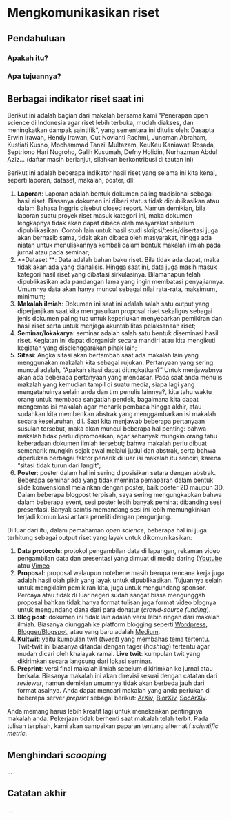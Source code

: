# Mengkomunikasikan riset

## Pendahuluan

### Apakah itu?

### Apa tujuannya?


## Berbagai indikator riset saat ini

Berikut ini adalah bagian dari makalah bersama kami “Penerapan open science di Indonesia agar riset lebih terbuka, mudah diakses, dan meningkatkan dampak saintifik“, yang sementara ini ditulis oleh: Dasapta Erwin Irawan, Hendy Irawan, Cut Novianti Rachmi, Juneman Abraham, Kustiati Kusno, Mochammad Tanzil Multazam, KeuKeu Kaniawati Rosada, Septriono Hari Nugroho, Galih Kusumah, Defny Holidin, Nurhazman Abdul Aziz… (daftar masih berlanjut, silahkan berkontribusi di tautan ini)

Berikut ini adalah beberapa indikator hasil riset yang selama ini kita kenal, seperti laporan, dataset, makalah, poster, dll:

1. **Laporan**: Laporan adalah bentuk dokumen paling tradisional sebagai hasil riset. Biasanya dokumen ini diberi status tidak dipublikasikan atau dalam Bahasa Inggris disebut closed report. Namun demikian, bila laporan suatu proyek riset masuk kategori ini, maka dokumen lengkapnya tidak akan dapat dibaca oleh masyarakat sebelum dipublikasikan. Contoh lain untuk hasil studi skripsi/tesis/disertasi juga akan bernasib sama, tidak akan dibaca oleh masyarakat, hingga ada niatan untuk menuliskannya kembali dalam bentuk makalah ilmiah pada jurnal atau pada seminar;
2. **Dataset **: Data adalah bahan baku riset. Bila tidak ada dapat, maka tidak akan ada yang dianalisis. Hingga saat ini, data juga masih masuk kategori hasil riset yang dibatasi sirkulasinya. Bilamanapun telah dipublikasikan ada pandangan lama yang ingin membatasi penyajiannya. Umumnya data akan hanya muncul sebagai nilai rata-rata, maksimum, minimum;
3. **Makalah ilmiah**: Dokumen ini saat ini adalah salah satu output yang diperjanjikan saat kita mengusulkan proposal riset sekaligus sebagai jenis dokumen paling tua untuk keperlukan menyebarkan pemikiran dan hasil riset serta untuk menjaga akuntabilitas pelaksanaan riset;
4. **Seminar/lokakarya**: seminar adalah salah satu bentuk diseminasi hasil riset. Kegiatan ini dapat diorganisir secara mandiri atau kita mengikuti kegiatan yang diselenggarakan pihak lain;
5. **Sitasi**: Angka sitasi akan bertambah saat ada makalah lain yang menggunakan makalah kita sebagai rujukan. Pertanyaan yang sering muncul adalah, “Apakah sitasi dapat ditingkatkan?” Untuk menjawabnya akan ada beberapa pertanyaan yang mendasar. Pada saat anda menulis makalah yang kemudian tampil di suatu media, siapa lagi yang mengetahuinya selain anda dan tim penulis lainnya?, kita tahu waktu orang untuk membaca sangatlah pendek, bagaimana kita dapat mengemas isi makalah agar menarik pembaca hingga akhir, atau sudahkan kita memberikan abstrak yang menggambarkan isi makalah secara keseluruhan, dll. Saat kita menjawab beberapa pertanyaan susulan tersebut, maka akan muncul beberapa hal penting: bahwa makalah tidak perlu dipromosikan, agar sebanyak mungkin orang tahu keberadaan dokumen ilmiah tersebut; bahwa makalah perlu dibuat semenarik mungkin sejak awal melalui judul dan abstrak, serta bahwa diperlukan berbagai faktor penarik di luar isi makalah itu sendiri, karena “sitasi tidak turun dari langit”;
6. **Poster**: poster dalam hal ini sering diposisikan setara dengan abstrak. Beberapa seminar ada yang tidak meminta pemaparan dalam bentuk slide konvensional melainkan dengan poster, baik poster 2D maupun 3D. Dalam beberapa blogpost terpisah, saya sering mengungkapkan bahwa dalam beberapa event, sesi poster lebih banyak peminat dibanding sesi presentasi. Banyak saintis memandang sesi ini lebih memungkinkan terjadi komunikasi antara peneliti dengan pengunjung.

Di luar dari itu, dalam pemahaman _open science_, beberapa hal ini juga terhitung sebagai output riset yang layak untuk dikomunikasikan:

1. **Data protocols**: protokol pengambilan data di lapangan, rekaman video pengambilan data dan presentasi yang dimuat di media daring ([Youtube](youtube.com) atau [Vimeo](vimeo.com) 
2. **Proposal**: proposal walaupun notebene masih berupa rencana kerja juga adalah hasil olah pikir yang layak untuk dipublikasikan. Tujuannya selain untuk mengklaim pemikiran kita, juga untuk mengundang sponsor. Percaya atau tidak di luar negeri sudah sangat biasa mengunggah proposal bahkan tidak hanya format tulisan juga format video blognya untuk mengundang dana dari para donatur (_crowd-source funding_). 
3. **Blog post**: dokumen ini tidak lain adalah versi lebih ringan dari makalah ilmiah. Biasanya diunggah ke platform blogging seperti [Wordpress](wordpress.com), [Blogger/Blogspot](blogspot.com), atau yang baru adalah [Medium](medium.com). 
4. **Kultwit**: yaitu kumpulan twit (_tweet_) yang membahas tema tertentu. Twit-twit ini biasanya ditandai dengan tager (_hashtag_) tertentu agar mudah dicari oleh khalayak ramai. **Live twit**: kumpulan twit yang dikirimkan secara langsung dari lokasi seminar.
6. **Preprint**: versi final makalah ilmiah sebelum dikirimkan ke jurnal atau berkala. Biasanya makalah ini akan direvisi sesuai dengan catatan dari _reviewer_, namun demikian umumnya tidak akan berbeda jauh dari format asalnya. Anda dapat mencari makalah yang anda perlukan di beberapa server _preprint_ sebagai berikut: [ArXiv](arxiv.org), [BiorXiv](biorxiv.org), [SocArXiv](https://osf.io/preprints/socarxiv).

Anda memang harus lebih kreatif lagi untuk menekankan pentingnya makalah anda. Pekerjaan tidak berhenti saat makalah telah terbit. Pada tulisan terpisah, kami akan sampaikan paparan tentang alternatif _scientific metric_.

## Menghindari _scooping_
...

## Catatan akhir
...
